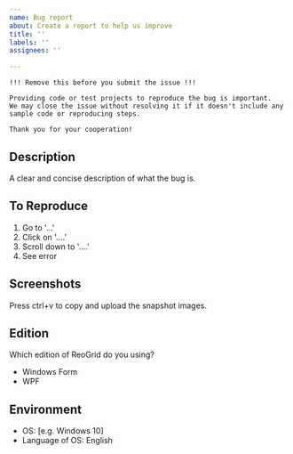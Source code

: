 ```yaml
---
name: Bug report
about: Create a report to help us improve
title: ''
labels: ''
assignees: ''

---
```


```
!!! Remove this before you submit the issue !!!

Providing code or test projects to reproduce the bug is important.
We may close the issue without resolving it if it doesn't include any sample code or reproducing steps.

Thank you for your cooperation!
```

## Description
A clear and concise description of what the bug is.

## To Reproduce

1. Go to '...'
2. Click on '....'
3. Scroll down to '....'
4. See error

## Screenshots
Press ctrl+v to copy and upload the snapshot images.

## Edition
Which edition of ReoGrid do you using?
 - Windows Form
 - WPF

## Environment
 - OS: [e.g. Windows 10]
 - Language of OS: English

